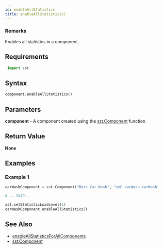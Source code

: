 ```yaml
---
id: enableAllStatistics
title: enableAllStatistics()
---
```


### Remarks

Enables all statistics in a component.

## Requirements

```python
 import sst
```

## Syntax

```python
component.enableAllStatistics()
```

## Parameters

**component** - A component created using the [sst.Component](projectDriver/sst/component.md) function.

## Return Value

**None**

## Examples

### Example 1
```python
carWashComponent = sst.Component("Main Car Wash", "exC_carWash.carWash")

# ...SNIP...

sst.setStatisticLoadLevel(1)
carWashComponent.enableAllStatistics()
```

## See Also

- [enableAllStatisticsForAllComponents](projectDriver/sst/enableAllStatisticsForAllComponents.md)
- [sst.Component](projectDriver/sst/component.md)